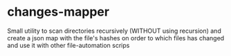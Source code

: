 # changes-mapper
Small utility to scan directories recursively (WITHOUT using recursion) and create a json map with the file's hashes on order to which files has changed and use it with other file-automation scrips
